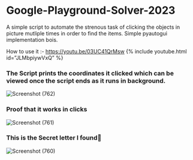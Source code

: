 # Google-Playground-Solver-2023
A simple script to automate the strenous task of clicking the objects in picture mutliple times in order to find the items. Simple pyautogui implementation bois.

How to use it :-
https://youtu.be/03UC41QrMsw
{% include youtube.html id=”JLMbpiywVxQ” %}

### The Script prints the coordinates it clicked which can be viewed once the script ends as it runs in background.
![Screenshot (762)](https://github.com/JoydeepMallick/Google-Playground-Solver-2023/assets/94801952/47f85b03-05d8-49a0-a3cb-d54f041b22cb)

### Proof that it works in clicks
![Screenshot (761)](https://github.com/JoydeepMallick/Google-Playground-Solver-2023/assets/94801952/acc272b2-fcf5-4e94-ae9e-6df551a7d991)


### This is the Secret letter I found🤫
![Screenshot (760)](https://github.com/JoydeepMallick/Google-Playground-Solver-2023/assets/94801952/96c03c9b-e621-4843-85e0-456ce358d9c1)
